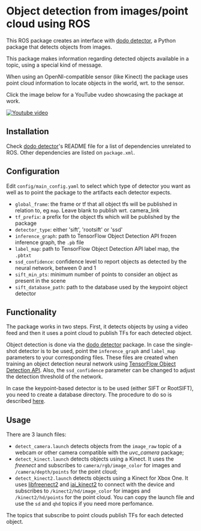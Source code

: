 # Object detection from images/point cloud using ROS

This ROS package creates an interface with [dodo detector](https://github.com/douglasrizzo/dodo_detector), a Python package that detects objects from images.

This package makes information regarding detected objects available in a topic, using a special kind of message. 

When using an OpenNI-compatible sensor (like Kinect) the package uses point cloud information to locate objects in the world, wrt. to the sensor.

Click the image below for a YouTube vudeo showcasing the package at work.

[![Youtube video](https://img.youtube.com/vi/fXJYmJOaSxQ/0.jpg)](https://www.youtube.com/watch?v=fXJYmJOaSxQ)

## Installation

Check [dodo detector](https://github.com/douglasrizzo/dodo_detector)'s README file for a list of dependencies unrelated to ROS. Other dependencies are listed on `package.xml`.

## Configuration

Edit `config/main_config.yaml` to select which type of detector you want as well as to point the package to the artifacts each detector expects.

 - `global_frame`: the frame or tf that all object tfs will be published in relation to, eg `map`. Leave blank to publish wrt. camera_link
 - `tf_prefix`: a prefix for the object tfs which will be published by the package
 - `detector_type`: either 'sift', 'rootsift' or 'ssd'
 - `inference_graph`: path to TensorFlow Object Detection API frozen inference graph, the `.pb` file
 - `label_map`: path to TensorFlow Object Detection API label map, the `.pbtxt`
 - `ssd_confidence`: confidence level to report objects as detected by the neural network, between 0 and 1
 - `sift_min_pts`: minimum number of points to consider an object as present in the scene
 - `sift_database_path`: path to the database used by the keypoint object detector

## Functionality

The package works in two steps. First, it detects objects by using a video feed and then it uses a point cloud to publish TFs for each detected object.

Object detection is done via the [dodo detector](https://github.com/douglasrizzo/dodo_detector) package. In case the single-shot detector is to be used, point the `inference_graph` and `label_map` parameters to your corresponding files. These files are created when training an object detection neural network using [TensorFlow Object Detection API](https://github.com/tensorflow/models/tree/master/research/object_detection). Also, the `ssd_confidence` parameter can be changed to adjust the detection threshold of the network.

In case the keypoint-based detector is to be used (either SIFT or RootSIFT), you need to create a database directory. The procedure to do so is described [here](http://douglasrizzo.github.io/dodo_detector#keypoint-based-detector).

## Usage

There are 3 launch files:

 - `detect_camera.launch` detects objects from the `image_raw` topic of a webcam or other camera compatible with the _uvc_camera_ package;
 - `detect_kinect.launch` detects objects using a Kinect. It uses the _freenect_ and subscribes to `camera/rgb/image_color` for images and `/camera/depth/points` for the point cloud;
 - `detect_kinect2.launch` detects objects using a Kinect for Xbox One. It uses [libfreenect2](https://github.com/OpenKinect/libfreenect2) and [iai_kinect2](https://github.com/code-iai/iai_kinect2) to connect with the device and subscribes to `/kinect2/hd/image_color` for images and `/kinect2/hd/points` for the point cloud. You can copy the launch file and use the `sd` and `qhd` topics if you need more perfomance.

The topics that subscribe to point clouds publish TFs for each detected object.
